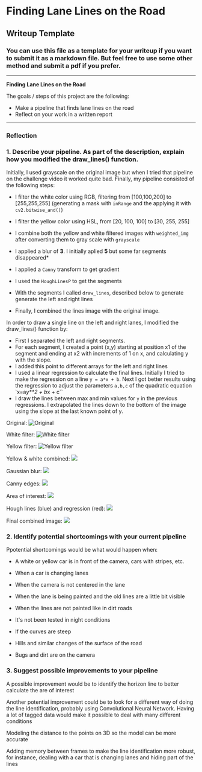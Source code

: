 # **Finding Lane Lines on the Road** 

## Writeup Template

### You can use this file as a template for your writeup if you want to submit it as a markdown file. But feel free to use some other method and submit a pdf if you prefer.

---

**Finding Lane Lines on the Road**

The goals / steps of this project are the following:
* Make a pipeline that finds lane lines on the road
* Reflect on your work in a written report


[//]: # (Image References)

[image1]: ./examples/grayscale.jpg "Grayscale"

---

### Reflection

### 1. Describe your pipeline. As part of the description, explain how you modified the draw_lines() function.

Initially, I used grayscale on the original image but when I tried that pipeline on the challenge video it worked quite bad.
Finally, my pipeline consisted of the following steps:

* I filter the white color using RGB, filtering from [100,100,200] to [255,255,255] (generating a mask with `inRange` and the applying it with `cv2.bitwise_and()`)

* I filter the yellow color using HSL, from [20, 100, 100] to [30, 255, 255]

* I combine both the yellow and white filtered images with `weighted_img` after converting them to gray scale with `grayscale`

* I applied a blur of **3**. I initially aplied **5** but some far segments disappeared*

* I applied a `Canny` transform to get gradient

* I used the `HoughLinesP` to get the segments

* With the segments I called `draw_lines`, described below to generate generate the left and right lines

* Finally, I combined the lines image with the original image.

In order to draw a single line on the left and right lanes, I modified the draw_lines() function by:

* First I separated the left and right segments.
* For each segment, I created a point (x,y) starting at position x1 of the segment and ending at x2 with increments of 1 on x, and calculating y with the slope. 
* I added this point to different arrays for the left and right lines 
* I used a linear regression to calculate the final lines. Initially I tried to make the regression on a line `y = a*x + b`. Next I got better results using the regression to adjust the parameters `a,b,c` of the quadratic equation `x=a*y**2 + b*x + c``
* I draw the lines between max and min values for `y` in the previous regressions. I extrapolated the lines down to the bottom of the image using the slope at the last known point of y.


Original:
![Original](debug_images/0.jpg)

White filter:
![White filter](debug_images/1.jpg)

Yellow filter:
![Yellow filter](debug_images/2.jpg)

Yellow & white combined:
![](debug_images/3.jpg)

Gaussian blur:
![](debug_images/4.jpg)

Canny edges:
![](debug_images/5.jpg)

Area of interest:
![](debug_images/6.jpg)

Hough lines (blue) and regression (red):
![](debug_images/7.jpg)

Final combined image:
![](debug_images/8.jpg)


### 2. Identify potential shortcomings with your current pipeline


Ppotential shortcomings would be what would happen when:

* A white or yellow car is in front of the camera, cars with stripes, etc. 

* When a car is changing lanes

* When the camera is not centered in the lane

* When the lane is being painted and the old lines are a little bit visible

* When the lines are not painted like in dirt roads

* It's not been tested in night conditions

* If the curves are steep

* Hills and similar changes of the surface of the road

* Bugs and dirt are on the camera

### 3. Suggest possible improvements to your pipeline

A possible improvement would be to identify the horizon line to better calculate the are of interest

Another potential improvement could be to look for a different way of doing the line identification, probably using Convolutional Neural Network. Having a lot of tagged data would make it possible to deal with many different conditions

Modeling the distance to the points on 3D so the model can be more accurate

Adding memory between frames to make the line identification more robust, for instance, dealing with a car that is changing lanes and hiding part of the lines
